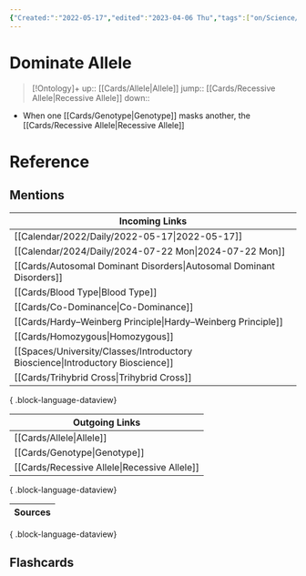 ```yaml
---
{"Created:":"2022-05-17","edited":"2023-04-06 Thu","tags":["on/Science/Biology/Genetics","School"],"date created":"2022-05-17 Tue","dg-publish":true,"aliases":"Complete Dominance","permalink":"/cards/dominate-allele/","dgPassFrontmatter":true}
---
```


# Dominate Allele

> [!Ontology]+
> up:: [[Cards/Allele\|Allele]]
> jump:: [[Cards/Recessive Allele\|Recessive Allele]]
> down:: 

- When one [[Cards/Genotype\|Genotype]] masks another, the [[Cards/Recessive Allele\|Recessive Allele]]

# Reference

## Mentions

| Incoming Links                                                                    |
| --------------------------------------------------------------------------------- |
| [[Calendar/2022/Daily/2022-05-17\|2022-05-17]]                                 |
| [[Calendar/2024/Daily/2024-07-22 Mon\|2024-07-22 Mon]]                         |
| [[Cards/Autosomal Dominant Disorders\|Autosomal Dominant Disorders]]           |
| [[Cards/Blood Type\|Blood Type]]                                               |
| [[Cards/Co-Dominance\|Co-Dominance]]                                           |
| [[Cards/Hardy–Weinberg Principle\|Hardy–Weinberg Principle]]                   |
| [[Cards/Homozygous\|Homozygous]]                                               |
| [[Spaces/University/Classes/Introductory Bioscience\|Introductory Bioscience]] |
| [[Cards/Trihybrid Cross\|Trihybrid Cross]]                                     |

{ .block-language-dataview}

| Outgoing Links                                  |
| ----------------------------------------------- |
| [[Cards/Allele\|Allele]]                     |
| [[Cards/Genotype\|Genotype]]                 |
| [[Cards/Recessive Allele\|Recessive Allele]] |

{ .block-language-dataview}

| Sources |
| ------- |

{ .block-language-dataview}

## Flashcards